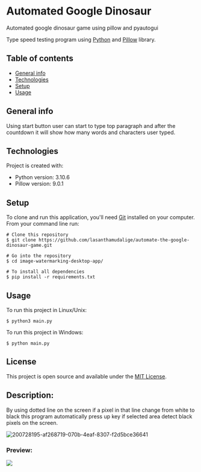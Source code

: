 # Automated Google Dinosaur

Automated google dinosaur game using pillow and pyautogui


Type speed testing program using [Python](https://www.python.org/) and [Pillow](https://python-pillow.org/) library.

## Table of contents
* [General info](#general-info)
* [Technologies](#technologies)
* [Setup](#setup)
* [Usage](#usage)

## General info
Using start button user can start to type top paragraph and after the countdown it will show how many words and characters user typed. 

## Technologies
Project is created with:
* Python version: 3.10.6
* Pillow version: 9.0.1
	
## Setup

To clone and run this application, you'll need [Git](https://git-scm.com) installed on your computer.\
From your command line run:

```
# Clone this repository
$ git clone https://github.com/lasanthamudalige/automate-the-google-dinosaur-game.git

# Go into the repository
$ cd image-watermarking-desktop-app/

# To install all dependencies
$ pip install -r requirements.txt
```


## Usage

To run this project in Linux/Unix:

```
$ python3 main.py
```

To run this project in Windows:

```
$ python main.py
```

## License 
This project is open source and available under the [MIT License](https://github.com/lasanthamudalige/automate-github-repo-creation/blob/main/LICENSE).

## Description:

By using dotted line on the screen if a pixel in that line change from white to black this program automatically press up key if selected area detect black pixels on the screen.

![200728195-af268719-070b-4eaf-8307-f2d5bce36641](https://user-images.githubusercontent.com/91461938/208299606-aff06435-65e9-4f58-9256-21bc296f1a7c.png)

### Preview:
 
<img src="https://user-images.githubusercontent.com/91461938/200463604-01fee1eb-a077-4295-a4cd-27adf99defdf.gif"> 
